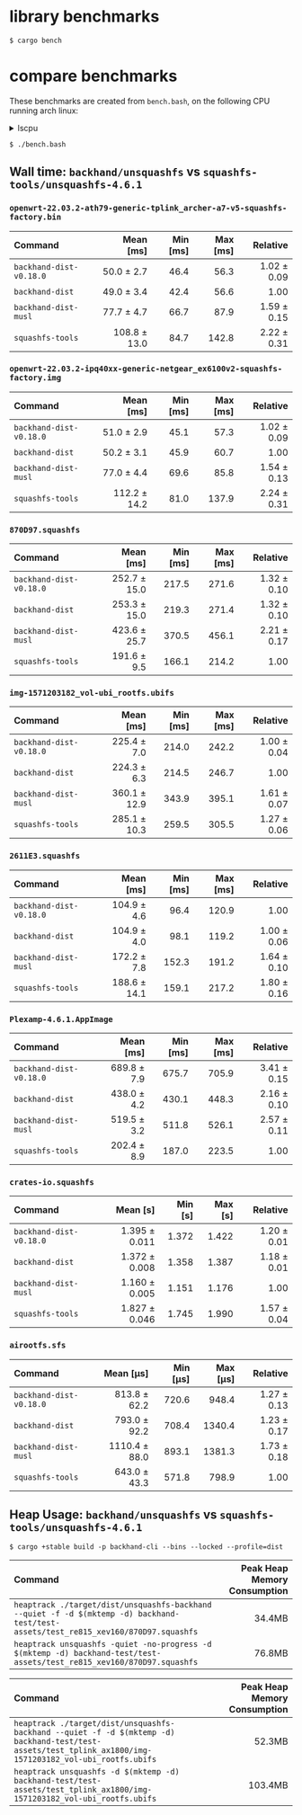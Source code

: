 # library benchmarks
```
$ cargo bench
```

# compare benchmarks

These benchmarks are created from `bench.bash`, on the following CPU running arch linux:

</details>

<details><summary>lscpu</summary>

```
$ lscpu
Architecture:             x86_64
  CPU op-mode(s):         32-bit, 64-bit
  Address sizes:          39 bits physical, 48 bits virtual
  Byte Order:             Little Endian
CPU(s):                   8
  On-line CPU(s) list:    0-7
Vendor ID:                GenuineIntel
  Model name:             Intel(R) Core(TM) i7-7700K CPU @ 4.20GHz
    CPU family:           6
    Model:                158
    Thread(s) per core:   2
    Core(s) per socket:   4
    Socket(s):            1
    Stepping:             9
    CPU(s) scaling MHz:   76%
    CPU max MHz:          4500.0000
    CPU min MHz:          800.0000
    BogoMIPS:             8403.00
    Flags:                fpu vme de pse tsc msr pae mce cx8 apic sep mtrr pge mca cmov pat pse36 clflush
                          dts acpi mmx fxsr sse sse2 ss ht tm pbe syscall nx pdpe1gb rdtscp lm constant_ts
                          c art arch_perfmon pebs bts rep_good nopl xtopology nonstop_tsc cpuid aperfmperf
                           pni pclmulqdq dtes64 monitor ds_cpl vmx est tm2 ssse3 sdbg fma cx16 xtpr pdcm p
                          cid sse4_1 sse4_2 x2apic movbe popcnt tsc_deadline_timer aes xsave avx f16c rdra
                          nd lahf_lm abm 3dnowprefetch cpuid_fault pti ssbd ibrs ibpb stibp tpr_shadow fle
                          xpriority ept vpid ept_ad fsgsbase tsc_adjust bmi1 avx2 smep bmi2 erms invpcid m
                          px rdseed adx smap clflushopt intel_pt xsaveopt xsavec xgetbv1 xsaves dtherm ida
                           arat pln pts hwp hwp_notify hwp_act_window hwp_epp vnmi md_clear flush_l1d arch
                          _capabilities
Virtualization features:
  Virtualization:         VT-x
Caches (sum of all):
  L1d:                    128 KiB (4 instances)
  L1i:                    128 KiB (4 instances)
  L2:                     1 MiB (4 instances)
  L3:                     8 MiB (1 instance)
NUMA:
  NUMA node(s):           1
  NUMA node0 CPU(s):      0-7
```

</details>

```
$ ./bench.bash
```

## Wall time: `backhand/unsquashfs` vs `squashfs-tools/unsquashfs-4.6.1`
### `openwrt-22.03.2-ath79-generic-tplink_archer-a7-v5-squashfs-factory.bin`
| Command | Mean [ms] | Min [ms] | Max [ms] | Relative |
|:---|---:|---:|---:|---:|
| `backhand-dist-v0.18.0` | 50.0 ± 2.7 | 46.4 | 56.3 | 1.02 ± 0.09 |
| `backhand-dist` | 49.0 ± 3.4 | 42.4 | 56.6 | 1.00 |
| `backhand-dist-musl` | 77.7 ± 4.7 | 66.7 | 87.9 | 1.59 ± 0.15 |
| `squashfs-tools` | 108.8 ± 13.0 | 84.7 | 142.8 | 2.22 ± 0.31 |
### `openwrt-22.03.2-ipq40xx-generic-netgear_ex6100v2-squashfs-factory.img`
| Command | Mean [ms] | Min [ms] | Max [ms] | Relative |
|:---|---:|---:|---:|---:|
| `backhand-dist-v0.18.0` | 51.0 ± 2.9 | 45.1 | 57.3 | 1.02 ± 0.09 |
| `backhand-dist` | 50.2 ± 3.1 | 45.9 | 60.7 | 1.00 |
| `backhand-dist-musl` | 77.0 ± 4.4 | 69.6 | 85.8 | 1.54 ± 0.13 |
| `squashfs-tools` | 112.2 ± 14.2 | 81.0 | 137.9 | 2.24 ± 0.31 |
### `870D97.squashfs`
| Command | Mean [ms] | Min [ms] | Max [ms] | Relative |
|:---|---:|---:|---:|---:|
| `backhand-dist-v0.18.0` | 252.7 ± 15.0 | 217.5 | 271.6 | 1.32 ± 0.10 |
| `backhand-dist` | 253.3 ± 15.0 | 219.3 | 271.4 | 1.32 ± 0.10 |
| `backhand-dist-musl` | 423.6 ± 25.7 | 370.5 | 456.1 | 2.21 ± 0.17 |
| `squashfs-tools` | 191.6 ± 9.5 | 166.1 | 214.2 | 1.00 |
### `img-1571203182_vol-ubi_rootfs.ubifs`
| Command | Mean [ms] | Min [ms] | Max [ms] | Relative |
|:---|---:|---:|---:|---:|
| `backhand-dist-v0.18.0` | 225.4 ± 7.0 | 214.0 | 242.2 | 1.00 ± 0.04 |
| `backhand-dist` | 224.3 ± 6.3 | 214.5 | 246.7 | 1.00 |
| `backhand-dist-musl` | 360.1 ± 12.9 | 343.9 | 395.1 | 1.61 ± 0.07 |
| `squashfs-tools` | 285.1 ± 10.3 | 259.5 | 305.5 | 1.27 ± 0.06 |
### `2611E3.squashfs`
| Command | Mean [ms] | Min [ms] | Max [ms] | Relative |
|:---|---:|---:|---:|---:|
| `backhand-dist-v0.18.0` | 104.9 ± 4.6 | 96.4 | 120.9 | 1.00 |
| `backhand-dist` | 104.9 ± 4.0 | 98.1 | 119.2 | 1.00 ± 0.06 |
| `backhand-dist-musl` | 172.2 ± 7.8 | 152.3 | 191.2 | 1.64 ± 0.10 |
| `squashfs-tools` | 188.6 ± 14.1 | 159.1 | 217.2 | 1.80 ± 0.16 |
### `Plexamp-4.6.1.AppImage`
| Command | Mean [ms] | Min [ms] | Max [ms] | Relative |
|:---|---:|---:|---:|---:|
| `backhand-dist-v0.18.0` | 689.8 ± 7.9 | 675.7 | 705.9 | 3.41 ± 0.15 |
| `backhand-dist` | 438.0 ± 4.2 | 430.1 | 448.3 | 2.16 ± 0.10 |
| `backhand-dist-musl` | 519.5 ± 3.2 | 511.8 | 526.1 | 2.57 ± 0.11 |
| `squashfs-tools` | 202.4 ± 8.9 | 187.0 | 223.5 | 1.00 |
### `crates-io.squashfs`
| Command | Mean [s] | Min [s] | Max [s] | Relative |
|:---|---:|---:|---:|---:|
| `backhand-dist-v0.18.0` | 1.395 ± 0.011 | 1.372 | 1.422 | 1.20 ± 0.01 |
| `backhand-dist` | 1.372 ± 0.008 | 1.358 | 1.387 | 1.18 ± 0.01 |
| `backhand-dist-musl` | 1.160 ± 0.005 | 1.151 | 1.176 | 1.00 |
| `squashfs-tools` | 1.827 ± 0.046 | 1.745 | 1.990 | 1.57 ± 0.04 |
### `airootfs.sfs`
| Command | Mean [µs] | Min [µs] | Max [µs] | Relative |
|:---|---:|---:|---:|---:|
| `backhand-dist-v0.18.0` | 813.8 ± 62.2 | 720.6 | 948.4 | 1.27 ± 0.13 |
| `backhand-dist` | 793.0 ± 92.2 | 708.4 | 1340.4 | 1.23 ± 0.17 |
| `backhand-dist-musl` | 1110.4 ± 88.0 | 893.1 | 1381.3 | 1.73 ± 0.18 |
| `squashfs-tools` | 643.0 ± 43.3 | 571.8 | 798.9 | 1.00 |

## Heap Usage: `backhand/unsquashfs` vs `squashfs-tools/unsquashfs-4.6.1`
```
$ cargo +stable build -p backhand-cli --bins --locked --profile=dist
```

| Command | Peak Heap Memory Consumption |
| :------ | ---------------------------: |
| `heaptrack ./target/dist/unsquashfs-backhand --quiet -f -d $(mktemp -d) backhand-test/test-assets/test_re815_xev160/870D97.squashfs` | 34.4MB |
| `heaptrack unsquashfs -quiet -no-progress -d $(mktemp -d) backhand-test/test-assets/test_re815_xev160/870D97.squashfs` | 76.8MB |

| Command | Peak Heap Memory Consumption |
| :------ | ---------------------------: |
| `heaptrack ./target/dist/unsquashfs-backhand --quiet -f -d $(mktemp -d) backhand-test/test-assets/test_tplink_ax1800/img-1571203182_vol-ubi_rootfs.ubifs` | 52.3MB |
| `heaptrack unsquashfs -d $(mktemp -d) backhand-test/test-assets/test_tplink_ax1800/img-1571203182_vol-ubi_rootfs.ubifs` | 103.4MB |
